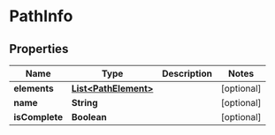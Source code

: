 

# PathInfo

## Properties

Name | Type | Description | Notes
------------ | ------------- | ------------- | -------------
**elements** | [**List&lt;PathElement&gt;**](PathElement.md) |  |  [optional]
**name** | **String** |  |  [optional]
**isComplete** | **Boolean** |  |  [optional]



